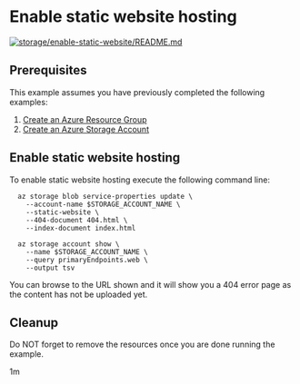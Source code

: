
# Enable static website hosting

[![storage/enable-static-website/README.md](https://github.com/Azure-Samples/java-on-azure-examples/actions/workflows/storage_enable-static-website_README_md.yml/badge.svg)](https://github.com/Azure-Samples/java-on-azure-examples/actions/workflows/storage_enable-static-website_README_md.yml)

## Prerequisites

This example assumes you have previously completed the following examples:

1. [Create an Azure Resource Group](../../group/create/)
1. [Create an Azure Storage Account](../create/)

<!-- workflow.cron(0 2 * * 4) -->
<!-- workflow.include(../create/README.md) -->

## Enable static website hosting

To enable static website hosting execute the following command line:

```shell
  az storage blob service-properties update \
    --account-name $STORAGE_ACCOUNT_NAME \
    --static-website \
    --404-document 404.html \
    --index-document index.html

  az storage account show \
    --name $STORAGE_ACCOUNT_NAME \
    --query primaryEndpoints.web \
    --output tsv
```

You can browse to the URL shown and it will show you a 404 error page as the
content has not be uploaded yet.

## Cleanup

<!-- workflow.directOnly() 

  az group delete --name $RESOURCE_GROUP --yes || true

  -->

Do NOT forget to remove the resources once you are done running the example.

1m

